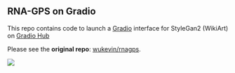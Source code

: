 
## RNA-GPS on Gradio
This repo contains code to launch a [Gradio](https://github.com/gradio-app/gradio) interface for StyleGan2 (WikiArt) on [Gradio Hub](https://hub.gradio.app)

Please see the **original repo**: [wukevin/rnagps](https://github.com/wukevin/rnagps).


![](https://raw.githubusercontent.com/gradio-app/hub-rna-localization/master/thumbnail.png)
